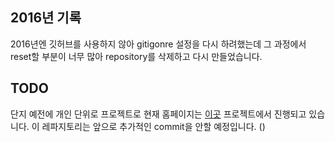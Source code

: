 ## 2016년 기록
2016년엔 깃허브를 사용하지 않아 gitigonre 설정을 다시 하려했는데
그 과정에서 reset할 부분이 너무 많아 repository를 삭제하고 다시 만들었습니다.

## TODO
단지 예전에 개인 단위로 프로젝트로 현재 홈페이지는 [이곳](https://github.com/Dcom-KHU/Sigmund) 프로젝트에서 진행되고 있습니다.
이 레파지토리는 앞으로 추가적인 commit을 안할 예정입니다. ()
